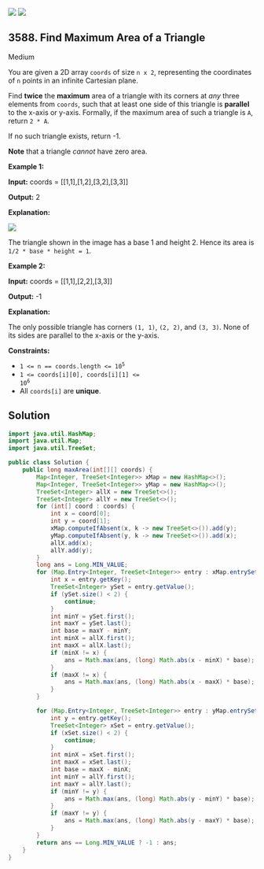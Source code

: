 [![](https://img.shields.io/github/stars/javadev/LeetCode-in-Java?label=Stars&style=flat-square)](https://github.com/javadev/LeetCode-in-Java)
[![](https://img.shields.io/github/forks/javadev/LeetCode-in-Java?label=Fork%20me%20on%20GitHub%20&style=flat-square)](https://github.com/javadev/LeetCode-in-Java/fork)

## 3588\. Find Maximum Area of a Triangle

Medium

You are given a 2D array `coords` of size `n x 2`, representing the coordinates of `n` points in an infinite Cartesian plane.

Find **twice** the **maximum** area of a triangle with its corners at _any_ three elements from `coords`, such that at least one side of this triangle is **parallel** to the x-axis or y-axis. Formally, if the maximum area of such a triangle is `A`, return `2 * A`.

If no such triangle exists, return -1.

**Note** that a triangle _cannot_ have zero area.

**Example 1:**

**Input:** coords = \[\[1,1],[1,2],[3,2],[3,3]]

**Output:** 2

**Explanation:**

![](https://assets.leetcode.com/uploads/2025/04/19/image-20250420010047-1.png)

The triangle shown in the image has a base 1 and height 2. Hence its area is `1/2 * base * height = 1`.

**Example 2:**

**Input:** coords = \[\[1,1],[2,2],[3,3]]

**Output:** \-1

**Explanation:**

The only possible triangle has corners `(1, 1)`, `(2, 2)`, and `(3, 3)`. None of its sides are parallel to the x-axis or the y-axis.

**Constraints:**

*   <code>1 <= n == coords.length <= 10<sup>5</sup></code>
*   <code>1 <= coords[i][0], coords[i][1] <= 10<sup>6</sup></code>
*   All `coords[i]` are **unique**.

## Solution

```java
import java.util.HashMap;
import java.util.Map;
import java.util.TreeSet;

public class Solution {
    public long maxArea(int[][] coords) {
        Map<Integer, TreeSet<Integer>> xMap = new HashMap<>();
        Map<Integer, TreeSet<Integer>> yMap = new HashMap<>();
        TreeSet<Integer> allX = new TreeSet<>();
        TreeSet<Integer> allY = new TreeSet<>();
        for (int[] coord : coords) {
            int x = coord[0];
            int y = coord[1];
            xMap.computeIfAbsent(x, k -> new TreeSet<>()).add(y);
            yMap.computeIfAbsent(y, k -> new TreeSet<>()).add(x);
            allX.add(x);
            allY.add(y);
        }
        long ans = Long.MIN_VALUE;
        for (Map.Entry<Integer, TreeSet<Integer>> entry : xMap.entrySet()) {
            int x = entry.getKey();
            TreeSet<Integer> ySet = entry.getValue();
            if (ySet.size() < 2) {
                continue;
            }
            int minY = ySet.first();
            int maxY = ySet.last();
            int base = maxY - minY;
            int minX = allX.first();
            int maxX = allX.last();
            if (minX != x) {
                ans = Math.max(ans, (long) Math.abs(x - minX) * base);
            }
            if (maxX != x) {
                ans = Math.max(ans, (long) Math.abs(x - maxX) * base);
            }
        }

        for (Map.Entry<Integer, TreeSet<Integer>> entry : yMap.entrySet()) {
            int y = entry.getKey();
            TreeSet<Integer> xSet = entry.getValue();
            if (xSet.size() < 2) {
                continue;
            }
            int minX = xSet.first();
            int maxX = xSet.last();
            int base = maxX - minX;
            int minY = allY.first();
            int maxY = allY.last();
            if (minY != y) {
                ans = Math.max(ans, (long) Math.abs(y - minY) * base);
            }
            if (maxY != y) {
                ans = Math.max(ans, (long) Math.abs(y - maxY) * base);
            }
        }
        return ans == Long.MIN_VALUE ? -1 : ans;
    }
}
```